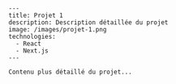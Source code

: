     ---
    title: Projet 1
    description: Description détaillée du projet
    image: /images/projet-1.png
    technologies:
      - React
      - Next.js
    ---

    Contenu plus détaillé du projet...
    
